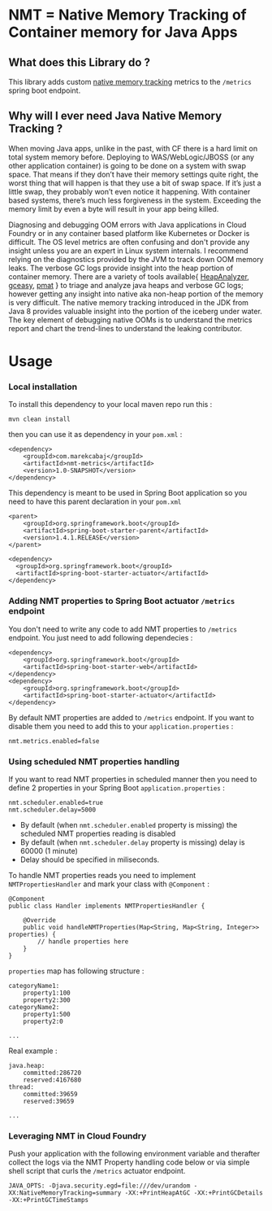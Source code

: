# NMT = Native Memory Tracking of Container memory for Java Apps

## What does this Library do ?
This library adds custom [native memory tracking](https://docs.oracle.com/javase/8/docs/technotes/guides/troubleshoot/tooldescr007.html) metrics to the `/metrics` spring boot endpoint.  

## Why will I ever need Java Native Memory Tracking ?

When moving Java apps, unlike in the past, with CF there is a hard limit on total system memory before. Deploying to WAS/WebLogic/JBOSS (or any other application container) is going to be done on a system with swap space. That means if they don’t have their memory settings quite right, the worst thing that will happen is that they use a bit of swap space. If it’s just a little swap, they probably won’t even notice it happening. With container based systems, there’s much less forgiveness in the system. Exceeding the memory limit by even a byte will result in your app being killed.


Diagnosing and debugging OOM errors with Java applications in Cloud Foundry or in any container based platform like Kubernetes or Docker is difficult. The OS level metrics are often confusing and don't provide any insight unless you are an expert in Linux system internals. I recommend relying on the diagnostics provided by the JVM to track down OOM memory leaks. The verbose GC logs provide insight into the heap portion of container memory. There are a variety of tools available{ [HeapAnalyzer](http://www.eclipse.org/mat/), [gceasy](http://gceasy.io/), [pmat](http://ibm.co/1pUjktc) } to triage and analyze java heaps and verbose GC logs; however getting any insight into native aka non-heap portion of the memory is very difficult.  The native memory tracking introduced in the JDK from Java 8 provides valuable insight into the portion of the iceberg under water.  The key element of debugging native OOMs is to understand the metrics report and chart the trend-lines to understand the leaking contributor.


# Usage

### Local installation

To install this dependency to your local maven repo run this :

```
mvn clean install
```

then you can use it as dependency in your `pom.xml` :

```
<dependency>
    <groupId>com.marekcabaj</groupId>
    <artifactId>nmt-metrics</artifactId>
    <version>1.0-SNAPSHOT</version>
</dependency>
```

This dependency is meant to be used in Spring Boot application so you need to have this parent declaration in your `pom.xml`

```
<parent>
    <groupId>org.springframework.boot</groupId>
    <artifactId>spring-boot-starter-parent</artifactId>
    <version>1.4.1.RELEASE</version>
</parent>

<dependency>
  <groupId>org.springframework.boot</groupId>
  <artifactId>spring-boot-starter-actuator</artifactId>
</dependency>

```

### Adding NMT properties to Spring Boot actuator `/metrics` endpoint

You don't need to write any code to add NMT properties to `/metrics` endpoint. You just need to add following dependecies :

```
<dependency>
    <groupId>org.springframework.boot</groupId>
    <artifactId>spring-boot-starter-web</artifactId>
</dependency>
<dependency>
    <groupId>org.springframework.boot</groupId>
    <artifactId>spring-boot-starter-actuator</artifactId>
</dependency>
```

By default NMT properties are added to `/metrics` endpoint. If you want to disable them you need to add this to your `application.properties` :

```
nmt.metrics.enabled=false
```


### Using scheduled NMT properties handling

If you want to read NMT properties in scheduled manner then you need to define 2 properties in your Spring Boot `application.properties` :

```
nmt.scheduler.enabled=true
nmt.scheduler.delay=5000
```

* By default (when `nmt.scheduler.enabled` property is missing) the scheduled NMT properties reading is disabled
* By default (when `nmt.scheduler.delay` property is missing) delay is 60000 (1 minute)
* Delay should be specified in miliseconds.

To handle NMT properties reads you need to implement `NMTPropertiesHandler` and mark your class with `@Component` :

```
@Component
public class Handler implements NMTPropertiesHandler {

    @Override
    public void handleNMTProperties(Map<String, Map<String, Integer>> properties) {
        // handle properties here
    }
}
```

`properties` map has following structure :

```
categoryName1:
	property1:100
	property2:300
categoryName2:
	property1:500
	property2:0

...

```

Real example :

```
java.heap:
	committed:286720
	reserved:4167680
thread:
	committed:39659
	reserved:39659

...

```

### Leveraging NMT in Cloud Foundry

Push your application with the following environment variable and therafter collect the logs via the NMT Property handling code below or via simple shell script that curls the `/metrics` actuator endpoint.

`JAVA_OPTS: -Djava.security.egd=file:///dev/urandom -XX:NativeMemoryTracking=summary -XX:+PrintHeapAtGC -XX:+PrintGCDetails -XX:+PrintGCTimeStamps`
